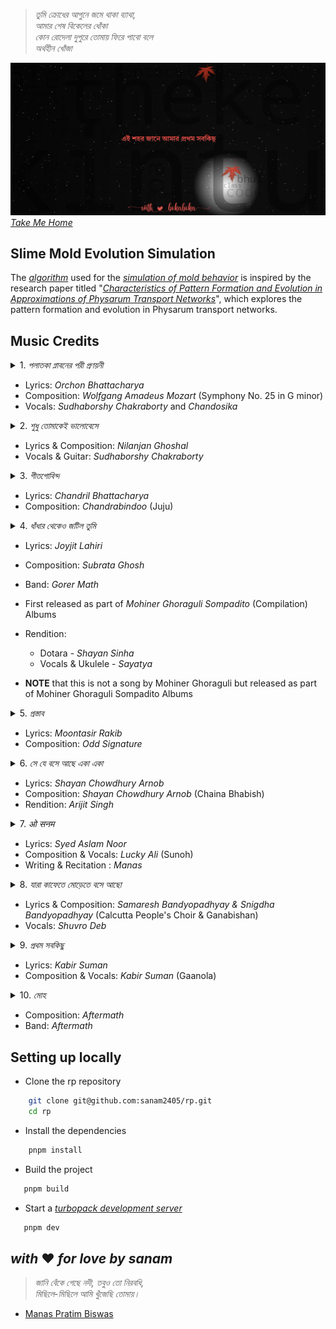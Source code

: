 > _তুমি ক্রোধের আগুনে জমে থাকা ব্যাথা, <br> আমার শেষ বিকেলের ধোঁকা <br> কোন রোদেলা দুপুরে তোমায় ফিরে পাবো বলে <br> অর্থহীন খোঁজা_

![Rimjhim](/apps/web/public/rimjhim.jpeg)
_[Take Me Home](https://rimjhim.sanam.live/)_

## Slime Mold Evolution Simulation

The [_algorithm_](/apps/web/src/components/Myxomycete.tsx) used for the [_simulation of mold behavior_](https://rimjhim.sanam.live/ilu) is inspired by the research paper titled "[_Characteristics of Pattern Formation and Evolution in Approximations of Physarum Transport Networks_](/apps/web/public/artl.2010.16.2.pdf)", which explores the pattern formation and evolution in Physarum transport networks.

## Music Credits

<details>
  <summary>1. <i>পলাতকা প্লাবনের পরী প্রণয়নী </i> </summary>
  <br/>
  
    পলাতকা প্লাবনের পরী প্রণয়নী, 
    কিসের তালে নেচে উঠেছে ধমনী?
    পলাতকা প্লাবনের পরী প্রণয়নী, 
    কিসের তালে নেচে উঠেছে ধমনী?
    জানি বেঁকে গেছে নদী, তবুও তো নিরবধি, 
    মিছিলে-মিছিলে আমি খুঁজেছি তোমায়...

    কবিতায়, খালি পায়ে, সব খেলা ফেলে,
    ছুটেছি খুব, দেব ডুব, আমি ডানা মেলে,
    হায় কবিতায়, খালি পায়ে, সব খেলা ফেলে,
    ছুটেছি খুব, দেব ডুব, আমি ডানা মেলে,
    সবুজে-সাদাতে-লালে, কি সায়রে কি ডোবালে?
    শব্দের ডুবুরিরা চিনেছে তোমায়...

    অসহায়, মৃতপ্রায়, আহা কোনোমতে,
    তুমি আলোকিত, সজ্জিত, ছায়াপথে,
    হায়, অসহায়, মৃতপ্রায়, আহা কোনোমতে,
    তুমি আলোকিত, সজ্জিত, ছায়াপথে,
    গোপনে-গোপনে যতো শব্দেরা অবিরত,
    তোমাকেই ডাকে, তুমি শোনোনা বোধহয়...

</details>

- Lyrics: _Orchon Bhattacharya_
- Composition: _Wolfgang Amadeus Mozart_ (Symphony No. 25 in G minor)
- Vocals: _Sudhaborshy Chakraborty_ and _Chandosika_

<details>
  <summary>2. <i> শুধু তোমাকেই ভালোবেসে </i> </summary>
  <br/>
  
    শুধু তোমাকেই ভালোবেসে
    শুকনো নদীতে ডিঙি ভাসিয়েছি মোহনার কাছে এসে
    শুধু তোমাকেই ভালোবেসে
    দু'মুঠো আদর ভিক্ষে চেয়েছি দরিদ্র এই দেশে
    শুধু তোমাকেই ভালোবেসে
    ঝড়ের সামনে দাঁড়িয়েছি একা ছেঁড়া পতাকার বেশে
    তোমাকেই ভালোবেসে
    তোমাকেই ভালবাসবো ভেবেছি শত যুদ্ধের শেষে
    এই পাঁজরভরা ভালোবাসা দু'হাত ভরে নাও
    এই আধো আলো আধো ছায়া দু'চোখ ভরে নাও
    এই আমায় কিছু নাই বা দিলে নিজের করে নাও
</details>

- Lyrics & Composition: _Nilanjan Ghoshal_
- Vocals & Guitar: _Sudhaborshy Chakraborty_

<details>
  <summary>3. <i> গীতগোবিন্দ </i> </summary>
  <br/>

    তোমাকে দেখাবো Niagara
    তোমাকে শেখাবো Viagra
    তোমাকে করবো আদর-আত্তি जत्नम्
    ওগো त्वमसि मम जीवनम्
    त्वमसि मम भूषणम्
    त्वमसि मम भवजलधिरत्नम्

    তোমাকে শোনাবো জয় গোঁসাই
    তোমার বাবাকে মেসোমশাই
    পুচ্ছে বেঁধেছি গুচ্ছ রজনীগন্ধা
    আজি এ পরানে রবির কর
    কেমনে জাগালো dinosaur
    হাউমাউ বেগে দেখি पिया मुख चंदा

    দারুণ কাটলে ছোট্ট চুল
    বোতাম আঁটতে করছো ভুল
    সরু সংসারে কেমনে ফুটিলে उदारम्
    स्मर गरल खण्डनम्
    मम शिरसि मण्डनम्
    देहि पद पल्लवम् उदारम्

    তোমার জন্যে চিন্তা হয়
    তুমি তো Preity Zinta নয়
    টুপুর টাপুর Kareena Kapoor চেষ্টা
    তবু তুমি আমার CPM,
    তুমি আমার ATM,
    তুমিই আমার series প্রেমের শেষটা

    খাচ্ছি, কিন্তু গিলছি কই
    পাখার রাজ্যে চুল শুকোই
    টাকের মধ্যে পেরজাপতি ফড়-ফড়িং
    সোনা বড্ড বেশি ঝলমলাও
    Lift-এ ওঠো একতলায়
    Beetles ছাড়া অন্য পোকা খুব boring

    তুমি শ্যামলা বঙ্গদেশ, তুমি ইঙ্গো SMS
    তুমি অং-বং ভবজলধি নুলিয়া আ...
    বধূ চোক্ষে এসো, অন্ধ হোক
    কক্ষে এসো নিন্দে হোক
    বক্ষে এসো গীতগোবিন্দ ভুলিয়া

</details>

- Lyrics: _Chandril Bhattacharya_
- Composition: _Chandrabindoo_ (Juju)

<details>
  <summary>4. <i> ধাঁধার থেকেও জটিল তুমি </i> </summary>
  <br/>

    ধাঁধার থেকেও জটিল তুমি
    খিদের থেকেও স্পষ্ট।
    কাজের মধ্যে অকাজ খালি
    মনের মধ্যে কষ্ট।

    স্বপ্ন হয়ে যখন তখন আঁকড়ে আমায় ধর
    তাইতো বলি আমায় বরং
    ঘেন্না কর ঘেন্না কর।

    গুনগানের হাজার বুলি, শুধুই সময় নষ্ট
    আঁকছো ছবি সমস্ত দিন, রঙ সবই অস্পষ্ট।
    সুখের থেকেও হাজার গুনে দুঃখ অনেক ভালো
    তাইতো বলি আমায় বরং
    ঘেন্না কর ঘেন্না কর।

    আজ চালাক আমি কাল বোকা
    মহৎ প্রেমিক ন্যাকা ন্যাকা,
    আজ চালাক আমি কাল বোকা
    মহৎ প্রেমিক ন্যাকা ন্যাকা
    আমার আসল চেহারা কি চিনতে তুমি পারো?
    চিনতে যদি পেরেই থাকো
    ঘেন্না কর ঘেন্না কর।

    ধাঁধার থেকেও জটিল তুমি
    খিদের থেকেও স্পষ্ট।
    কাজের মধ্যে অকাজ খালি
    মনের মধ্যে কষ্ট।
    স্বপ্ন হয়ে যখন তখন আঁকড়ে আমায় ধর
    তাইতো বলি আমায় বরং
    ঘেন্না কর ঘেন্না কর।

</details>

- Lyrics: _Joyjit Lahiri_
- Composition: _Subrata Ghosh_
- Band: _Gorer Math_
- First released as part of _Mohiner Ghoraguli Sompadito_ (Compilation) Albums
- Rendition:

  - Dotara - _Shayan Sinha_
  - Vocals & Ukulele - _Sayatya_

- **NOTE** that this is not a song by Mohiner Ghoraguli but released as part of Mohiner Ghoraguli Sompadito Albums

<details>
  <summary>5. <i> প্রস্তাব </i> </summary>
  <br/>

    গুনে গুনে দেখি অবেলার স্বপ্নটায়
    আঁকা ছিলো কত শত কবিতায়,
    স্বপ্নের সেই কবিতার ছন্দতে
    মিশে ছিলো তার হাসিমাখা ছবিটা
    যা আঁকা ছিলো অদ্ভুত রঙ তুলি
    যা জমা থাকে আমার মনে মাঝে।
    বর হয়ে আমি চড়ছি ঘোড়ায়,
    আড়ালে তুমি লুকিয়ে আছো বৌ সাজে।

    আমার এই স্বপ্ন কি শুধু,
    স্বপ্ন হয়ে হাসাবে আমায়,
    তেমন সাহস নেই আমার
    তোমাকে কিভাবে প্রস্তাব জানাই?

    সেই কল্পনায় আঁকা আল্পনায়
    তোমায় নিয়ে ভাবা শত জল্পনায়।
    তুমি আছো বলে বেঁচে আছে স্বপ্নটা,
    তোমায় নিয়ে লেখা এই কবিতা।
    সেই কবিতার ছন্দটা তুমি,
    মিশে থাকা প্রতি অক্ষরে আমি।
    জানা নেই কি হতে পারে শেষটা,
    নিশ্চুপ কবি বসে লিখছে কবিতায়।

    আমার এই স্বপ্ন কি শুধু,
    স্বপ্ন হয়ে হাসাবে আমায়,
    তেমন সাহস নেই আমার
    তোমাকে কিভাবে প্রস্তাব জানাই?

</details>

- Lyrics: _Moontasir Rakib_
- Composition: _Odd Signature_

<details>
  <summary>6. <i> সে যে বসে আছে একা একা </i> </summary>
  <br/>

    সে যে বসে আছে একা একা
    রঙিন স্বপ্ন তার বুনতে,
    সে যে চেয়ে আছে ভরা চোখে
    জানালার ফাঁকে মেঘ ধরতে।
    সে যে বসে আছে একা একা
    রঙিন স্বপ্ন তার বুনতে,
    সে যে চেয়ে আছে ভরা চোখে
    জানালার ফাঁকে মেঘ ধরতে।

    তার গুনগুন মনের গান বাতাসে উড়ে
    কান পাতো মনে পাবে শুনতে,
    তার রঙের তুলির নাচে মেঘেরা ছুটে
    চোখ মেল যদি পারো বুঝতে।
    তার গুনগুন মনের গান বাতাসে উড়ে
    কান পাতো মনে পাবে শুনতে,
    তার রঙের তুলির নাচে মেঘেরা ছুটে
    চোখ মেল যদি পারো বুঝতে।।

    সে যে বসে আছে একা একা
    তার স্বপ্নের কারখানা চলছে,
    আর বুড়ো বুড়ো মেঘেদের দল
    বৃষ্টি নামার তাল গুনছে।
    সে যে বসে আছে একা একা
    তার স্বপ্নের কারখানা চলছে,
    আর বুড়ো বুড়ো মেঘেদের দল
    বৃষ্টি নামার তাল গুনছে।

    সেই গুন গুন মনের গান বৃষ্টি নামায়
    টপটপ ফোটা পড়ে অনেকক্ষণ,
    সেই বৃষ্টি ভেজা মনে ডাক দিয়েছে
    ভেজা কাক হয়ে থাক আমার মন।
    সেই গুন গুন মনের গান বৃষ্টি নামায়
    টপটপ ফোটা পড়ে অনেকক্ষণ,
    সেই বৃষ্টি ভেজা মনে ডাক দিয়েছে
    ভেজা কাক হয়ে থাক আমার মন।

    সে যে বসে আছে, সে যে বসে আছে...

</details>

- Lyrics: _Shayan Chowdhury Arnob_
- Composition: _Shayan Chowdhury Arnob_ (Chaina Bhabish)
- Rendition: _Arijit Singh_

<details>
  <summary>7. <i> ओ सनम </i> </summary>
  <br/>

    शाम-सवेरे तेरी यादें आती हैं
    आ के दिल को मेरे यूँ तड़पाती हैं
    ओ सनम, मोहब्बत की क़सम
    मिल के बिछड़ना तो दस्तूर हो गया
    यादों में तेरी मजबूर हो गया
    ओ सनम, इन यादों की कसम
    समझे ज़माना के दिल है खिलौना
    जाना है अब "क्या है दिल का लगाना"
    नज़रों से अब ना हम को गिराना
    मर भी गए तो भूल ना जाना
    आँखों में बसी हो पर दूर हो कहीं
    दिल के करीब हो, ये मुझ को है यकीं
    ओ सनम, तेरे प्यार की कसम

</details>

- Lyrics: _Syed Aslam Noor_
- Composition & Vocals: _Lucky Ali_ (Sunoh)
- Writing & Recitation : _Manas_

<details>
  <summary>8. <i> যারা কাফেতে মোড়েতে বসে আছো </i> </summary>
  <br/>

    যারা কাফেতে মোড়েতে বসে আছো
    আমি তোমাদের ছেড়ে চললাম
    তোমরা হতাশ-পেয়ালা ভরে নিলে
    আমি রক্ত ঝরিয়ে কাঁদলাম ।
    চারমিনারের ধোঁয়াতে
    জীবন-পেয়ালা জমাট কুয়াশা
    ফ্লুরেসেন্ট আলোর মোড়ে মোড়ে ঘোরে
    তৃষিত মুক্তিপিপাসা ।
    আজ ভেঙ্গে যাব, কাল জুড়ে যাব
    তবু ভাঙ্গতে জুড়তে চলেছি
    কালবোশেখিটা তোমাদের দেব
    খুঁজে আনতেই চলেছি।
    ওগো হতাশ তোমরা কেঁদো না
    কোনো সান্ত্বনা আমি দেব না
    সূর্য ডোবার সংকেতে দেখ
    মুক্তিরঙ্গের নিশানা ।
    সাহারা হৃদয় দাঁড়িয়ে যারা
    মোড়ে মোড়ে আজও হতাশায়
    আমার রক্ত ঝরে ঝরে যাক
    তাদের শূন্য পেয়ালায় ।
    আজ ভেঙ্গে যাব, কাল জুড়ে যাব
    তবু ভাঙ্গতে জুড়তে চলেছি
    বিদ্রোহী আমি বিপ্লবে ডাক
    তোমাদের দিতে এসেছি ।

</details>

- Lyrics & Composition: _Samaresh Bandyopadhyay & Snigdha Bandyopadhyay_ (Calcutta People's Choir & Ganabishan)
- Vocals: _Shuvro Deb_

<details>
  <summary>9. <i> প্রথম সবকিছু </i> </summary>
  <br/>

    প্রথম স্কুলে যাবার দিন, প্রথমবার ফেল
    প্রথম ছুটি হাওড়া থেকে ছেলেবেলার রেল
    প্রথম খেলা লেকের মাঠে প্রথম ফুটবল
    মান্না, পিকে, চুনীর ছবি, বিরাট সম্বল

    প্রথম শেখা ইমন রাগ, প্রথম ঝাঁপতাল
    প্রথম দেখা শহরজোড়া বিরাট হরতাল
    প্রথমবার লুকিয়ে টানা প্রথম সিগারেট
    প্রথমবার নিজামে গিয়ে কাবাব ভরপেট

    এই শহর জানে আমার প্রথম সবকিছু
    পালাতে চাই যত, সে আসে আমার পিছু পিছু

    প্রথম প্রেমে পড়ার পর সবাই পস্তায়
    হন্যে হয়ে ক্লাস পালিয়ে ঘুরেছি রাস্তায়
    প্রথম প্রেম ঘুচে যাওয়ার যন্ত্রণাকে নিয়ে
    কান্না চেপে ঘুরেছিলাম তোমারই পথ দিয়ে

    এই শহর জানে আমার প্রথম সবকিছু
    পালাতে চাই যত, সে আসে আমার পিছু পিছু

    প্রথম দেখা লাল নিশান, মিছিল কলতান
    প্রথম শোনা জনসভায় হেই সামালো ধান
    প্রথম দেখা তরুণ লাশ চলছে ভেসে ভেসে
    দিনবদল করতে গিয়ে শহীদ হল শেষে

    প্রথম দেখা ভিখারিনীর কোলে শহীদ শিশু
    প্রথম দেখা আস্তাকুঁড়ে কলকাতার যীশু
    প্রথম দেখা দিন-দুপুরে পুলিশ ঘুষ খায়
    প্রথম জানা পয়সা দিয়ে সবই কেনা যায়

    এই শহর জানে আমার প্রথম সবকিছু
    পালাতে চাই যত, সে আসে আমার পিছু পিছু

    প্রথম যৌবনের শেষে মাঝ বয়েসে আসা
    গিটার নিয়ে গান ধরেছে আমার ভালোবাসা
    প্রথম যৌবনের শেষে মাঝ বয়েসে আসা
    গিটার নিয়ে গান ধরেছে আমার ভালোবাসা
    লজ্জা ঘৃণা রাগের পরে এটাও বুঝি থাকে
    এটাই দিবো তোমায় আর এই শহরটাকে

</details>

- Lyrics: _Kabir Suman_
- Composition & Vocals: _Kabir Suman_ (Gaanola)

<details>
  <summary>10. <i> মোহ </i> </summary>
  <br/>

      তুমি ক্রোধের আগুনে জমে থাকা ব্যাথা
      আমার শেষ বিকেলের ধোঁকা
      কোন রোদেলা দুপুরে
      তোমায় ফিরে পাবো বলে অর্থহীন খোঁজা

      আমি আঁকিনি তোমার ছবি
      দেখিনি স্রোতের নদী
      আকাশ ভরা তারা
      যত সুখের স্মৃতি ঘিরে আছো তুমি মেয়ে
      এ পথের শেষ কোথা?

      ছেঁড়া পালের গহীনে লাগিয়ে ঝড়ো হাওয়া
      তুমি ভাসাও সুরের ভেলা
      তবু কাঁদো কেনো বসে একা নির্জনে
      ভুলে যাও তুমি বাস্তবতা?

      আমি পাইনি তোমার ছোঁয়া
      শিশির মাখানো ধোঁয়া জলের নিস্তব্ধতা
      আজও চাঁদ ডুবে গেলে তোমায় মনে পরে
      সঙ্গী মোর নিঃসঙ্গতা

      কখন থামবে কোলাহল জানিনা
      সময় কাঁদে বন্দী হয়ে
      বুকের পাঁজরে জমাট বেদনায়
      আলোর মশাল জ্বালি নীরবে

      তুমি আবার আসবে কখন কোথায়?
      গুনবে তারা আমার সাথে
      বুকের যন্ত্রনা নিভিয়ে দিয়ে
      গাইবে তুমি বৃষ্টির সুরে

      আমি আঁকিনি তোমার ছবি
      দেখিনি স্রোতের নদী
      পাইনি তোমার ছোঁয়া
      শিশির মাখানো ধোঁয়া

      আমি আঁকিনি তোমার ছবি
      দেখিনি স্রোতের নদী
      আকাশ ভরা তারা
      যত সুখের স্মৃতি ঘিরে
      আছো তুমি মেয়ে
      এ পথের শেষ কোথা?

</details>

- Composition: _Aftermath_
- Band: _Aftermath_

## Setting up locally

- Clone the rp repository

```bash
    git clone git@github.com:sanam2405/rp.git
    cd rp
```

- Install the dependencies

```bash
    pnpm install
```

- Build the project

```bash
   pnpm build
```

- Start a _[turbopack development server](https://turbo.build/pack/docs/features/dev-server)_

```bash
   pnpm dev
```

## _with_ ♥️ _for love by sanam_

> _জানি বেঁকে গেছে নদী, তবুও তো নিরবধি, <br> মিছিলে-মিছিলে আমি খুঁজেছি তোমায়।_

- [Manas Pratim Biswas](https://www.linkedin.com/in/manas-pratim-biswas)
